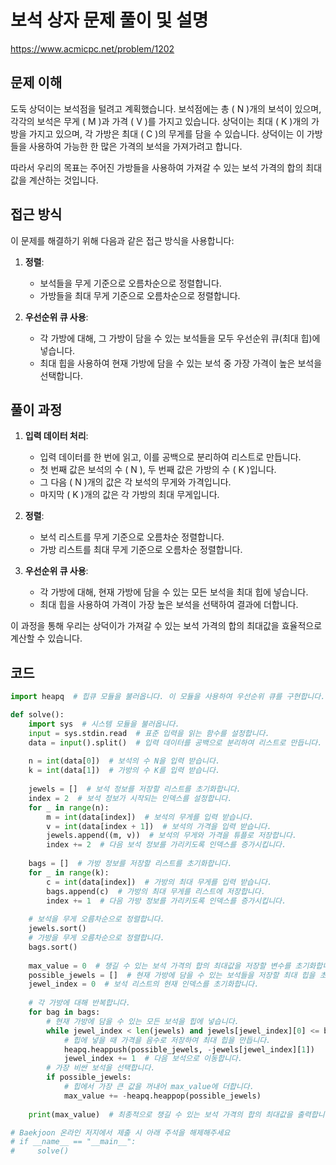 # 보석 상자 문제 풀이 및 설명

https://www.acmicpc.net/problem/1202

## 문제 이해

도둑 상덕이는 보석점을 털려고 계획했습니다. 보석점에는 총 \( N \)개의 보석이 있으며, 각각의 보석은 무게 \( M \)과 가격 \( V \)를 가지고 있습니다. 상덕이는 최대 \( K \)개의 가방을 가지고 있으며, 각 가방은 최대 \( C \)의 무게를 담을 수 있습니다. 상덕이는 이 가방들을 사용하여 가능한 한 많은 가격의 보석을 가져가려고 합니다.

따라서 우리의 목표는 주어진 가방들을 사용하여 가져갈 수 있는 보석 가격의 합의 최대값을 계산하는 것입니다.

## 접근 방식

이 문제를 해결하기 위해 다음과 같은 접근 방식을 사용합니다:

1. **정렬**:
   - 보석들을 무게 기준으로 오름차순으로 정렬합니다.
   - 가방들을 최대 무게 기준으로 오름차순으로 정렬합니다.

2. **우선순위 큐 사용**:
   - 각 가방에 대해, 그 가방이 담을 수 있는 보석들을 모두 우선순위 큐(최대 힙)에 넣습니다.
   - 최대 힙을 사용하여 현재 가방에 담을 수 있는 보석 중 가장 가격이 높은 보석을 선택합니다.

## 풀이 과정

1. **입력 데이터 처리**:
   - 입력 데이터를 한 번에 읽고, 이를 공백으로 분리하여 리스트로 만듭니다.
   - 첫 번째 값은 보석의 수 \( N \), 두 번째 값은 가방의 수 \( K \)입니다.
   - 그 다음 \( N \)개의 값은 각 보석의 무게와 가격입니다.
   - 마지막 \( K \)개의 값은 각 가방의 최대 무게입니다.

2. **정렬**:
   - 보석 리스트를 무게 기준으로 오름차순 정렬합니다.
   - 가방 리스트를 최대 무게 기준으로 오름차순 정렬합니다.

3. **우선순위 큐 사용**:
   - 각 가방에 대해, 현재 가방에 담을 수 있는 모든 보석을 최대 힙에 넣습니다.
   - 최대 힙을 사용하여 가격이 가장 높은 보석을 선택하여 결과에 더합니다.

이 과정을 통해 우리는 상덕이가 가져갈 수 있는 보석 가격의 합의 최대값을 효율적으로 계산할 수 있습니다.

## 코드
```python
import heapq  # 힙큐 모듈을 불러옵니다. 이 모듈을 사용하여 우선순위 큐를 구현합니다.

def solve():
    import sys  # 시스템 모듈을 불러옵니다.
    input = sys.stdin.read  # 표준 입력을 읽는 함수를 설정합니다.
    data = input().split()  # 입력 데이터를 공백으로 분리하여 리스트로 만듭니다.
    
    n = int(data[0])  # 보석의 수 N을 입력 받습니다.
    k = int(data[1])  # 가방의 수 K를 입력 받습니다.
    
    jewels = []  # 보석 정보를 저장할 리스트를 초기화합니다.
    index = 2  # 보석 정보가 시작되는 인덱스를 설정합니다.
    for _ in range(n):
        m = int(data[index])  # 보석의 무게를 입력 받습니다.
        v = int(data[index + 1])  # 보석의 가격을 입력 받습니다.
        jewels.append((m, v))  # 보석의 무게와 가격을 튜플로 저장합니다.
        index += 2  # 다음 보석 정보를 가리키도록 인덱스를 증가시킵니다.
    
    bags = []  # 가방 정보를 저장할 리스트를 초기화합니다.
    for _ in range(k):
        c = int(data[index])  # 가방의 최대 무게를 입력 받습니다.
        bags.append(c)  # 가방의 최대 무게를 리스트에 저장합니다.
        index += 1  # 다음 가방 정보를 가리키도록 인덱스를 증가시킵니다.
    
    # 보석을 무게 오름차순으로 정렬합니다.
    jewels.sort()
    # 가방을 무게 오름차순으로 정렬합니다.
    bags.sort()
    
    max_value = 0  # 챙길 수 있는 보석 가격의 합의 최대값을 저장할 변수를 초기화합니다.
    possible_jewels = []  # 현재 가방에 담을 수 있는 보석들을 저장할 최대 힙을 초기화합니다.
    jewel_index = 0  # 보석 리스트의 현재 인덱스를 초기화합니다.
    
    # 각 가방에 대해 반복합니다.
    for bag in bags:
        # 현재 가방에 담을 수 있는 모든 보석을 힙에 넣습니다.
        while jewel_index < len(jewels) and jewels[jewel_index][0] <= bag:
            # 힙에 넣을 때 가격을 음수로 저장하여 최대 힙을 만듭니다.
            heapq.heappush(possible_jewels, -jewels[jewel_index][1])
            jewel_index += 1  # 다음 보석으로 이동합니다.
        # 가장 비싼 보석을 선택합니다.
        if possible_jewels:
            # 힙에서 가장 큰 값을 꺼내어 max_value에 더합니다.
            max_value += -heapq.heappop(possible_jewels)
    
    print(max_value)  # 최종적으로 챙길 수 있는 보석 가격의 합의 최대값을 출력합니다.

# Baekjoon 온라인 저지에서 제출 시 아래 주석을 해제해주세요
# if __name__ == "__main__":
#     solve()
